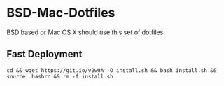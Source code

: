 # BSD-Mac-Dotfiles

BSD based or Mac OS X should use this set of dotfiles.

## Fast Deployment
    cd && wget https://git.io/v2w0A -O install.sh && bash install.sh && source .bashrc && rm -f install.sh
